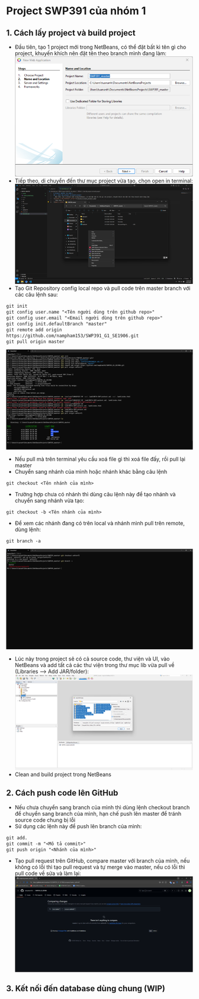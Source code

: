 # Project SWP391 của nhóm 1
## 1. Cách lấy project và build project
- Đầu tiên, tạo 1 project mới trong NetBeans, có thể đặt bất kì tên gì cho project, khuyến khích nên đặt tên theo branch mình đang làm:
![Create a new NetBeans project](/assets/create_project.png)
- Tiếp theo, di chuyển đến thư mục project vừa tạo, chọn open in terminal:
![Open a terminal inside the project folder](/assets/open_in_terminal.png)
- Tạo Git Repository config local repo và pull code trên master branch với các câu lệnh sau:
```
git init
git config user.name "<Tên người dùng trên github repo>"
git config user.email "<Email người dùng trên github repo>"
git config init.defaultBranch "master"
git remote add origin https://github.com/nampham153/SWP391_G1_SE1906.git
git pull origin master
```
![Config git](/assets/config_git.png)
- Nếu pull mà trên terminal yêu cầu xoá file gì thì xoá file đấy, rồi pull lại master
- Chuyển sang nhánh của mình hoặc nhánh khác bằng câu lệnh
```
git checkout <Tên nhánh của mình>
```
- Trường hợp chưa có nhánh thì dùng câu lệnh này để tạo nhánh và chuyển sang nhánh vừa tạo:
```
git checkout -b <Tên nhánh của mình>
```
- Để xem các nhánh đang có trên local và nhánh mình pull trên remote, dùng lệnh:
```
git branch -a
```
![Branch config](/assets/branch_config.png)
- Lúc này trong project sẽ có cả source code, thư viện và UI, vào NetBeans và add tất cả các thư viện trong thư mục lib vừa pull về (Libraries --> Add JAR/folder):
![Add libraries](/assets/add_libraries.png)
- Clean and build project trong NetBeans
## 2. Cách push code lên GitHub
- Nếu chưa chuyển sang branch của mình thì dùng lệnh checkout branch để chuyển sang branch của mình, hạn chế push lên master để tránh source code chung bị lỗi
- Sử dụng các lệnh này để push lên branch của mình:
```
git add.
git commit -m "<Mô tả commit>"
git push origin "<Nhánh của mình>"
```
- Tạo pull request trên GitHub, compare master với branch của mình, nếu không có lỗi thì tạo pull request và tự merge vào master, nếu có lỗi thì pull code về sửa và làm lại:
![Pull request](/assets/pull_request.png)
## 3. Kết nối đến database dùng chung (WIP)
